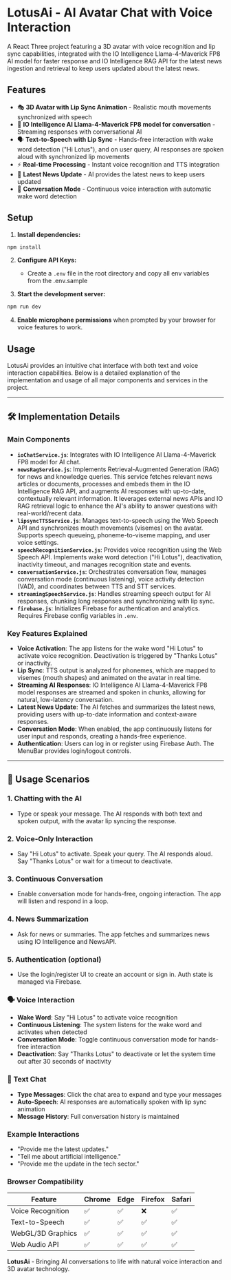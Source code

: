 

# LotusAi - AI Avatar Chat with Voice Interaction

A React Three project featuring a 3D avatar with voice recognition and lip sync capabilities, integrated with the IO Intelligence Llama-4-Maverick FP8 AI model for faster response and IO Intelligence RAG API for the latest news ingestion and retrieval to keep users updated about the latest news.


## Features

- 🎭 **3D Avatar with Lip Sync Animation** - Realistic mouth movements synchronized with speech
- 🤖 **IO Intelligence AI Llama-4-Maverick FP8 model for conversation** - Streaming responses with conversational AI
- 🗣️ **Text-to-Speech with Lip Sync** - Hands-free interaction with wake word detection ("Hi Lotus"), and on user query, AI responses are spoken aloud with synchronized lip movements
- ⚡ **Real-time Processing** - Instant voice recognition and TTS integration
- 📰 **Latest News Update** - AI provides the latest news to keep users updated
- 🔁 **Conversation Mode** - Continuous voice interaction with automatic wake word detection


## Setup

1. **Install dependencies:**
```bash
npm install
```

2. **Configure API Keys:**
   - Create a `.env` file in the root directory and copy all env variables from the 
   .env.sample

3. **Start the development server:**
```bash
npm run dev
```

4. **Enable microphone permissions** when prompted by your browser for voice features to work.

## Usage


LotusAi provides an intuitive chat interface with both text and voice interaction capabilities. Below is a detailed explanation of the implementation and usage of all major components and services in the project.

---

## 🛠️ Implementation Details



### Main Components

- **`ioChatService.js`**: Integrates with IO Intelligence AI Llama-4-Maverick FP8 model for AI chat.
- **`newsRagService.js`**: Implements Retrieval-Augmented Generation (RAG) for news and knowledge queries. This service fetches relevant news articles or documents, processes and embeds them in the IO Intelligence RAG API, and augments AI responses with up-to-date, contextually relevant information. It leverages external news APIs and IO RAG retrieval logic to enhance the AI's ability to answer questions with real-world/recent data.
- **`lipsyncTTSService.js`**: Manages text-to-speech using the Web Speech API and synchronizes mouth movements (visemes) on the avatar. Supports speech queueing, phoneme-to-viseme mapping, and user voice settings.
- **`speechRecognitionService.js`**: Provides voice recognition using the Web Speech API. Implements wake word detection ("Hi Lotus"), deactivation, inactivity timeout, and manages recognition state and events.
- **`conversationService.js`**: Orchestrates conversation flow, manages conversation mode (continuous listening), voice activity detection (VAD), and coordinates between TTS and STT services.
- **`streamingSpeechService.js`**: Handles streaming speech output for AI responses, chunking long responses and synchronizing with lip sync.
- **`firebase.js`**: Initializes Firebase for authentication and analytics. Requires Firebase config variables in `.env`.



### Key Features Explained

- **Voice Activation**: The app listens for the wake word "Hi Lotus" to activate voice recognition. Deactivation is triggered by "Thanks Lotus" or inactivity.
- **Lip Sync**: TTS output is analyzed for phonemes, which are mapped to visemes (mouth shapes) and animated on the avatar in real time.
- **Streaming AI Responses**: IO Intelligence AI Llama-4-Maverick FP8 model responses are streamed and spoken in chunks, allowing for natural, low-latency conversation.
- **Latest News Update**: The AI fetches and summarizes the latest news, providing users with up-to-date information and context-aware responses.
- **Conversation Mode**: When enabled, the app continuously listens for user input and responds, creating a hands-free experience.
- **Authentication**: Users can log in or register using Firebase Auth. The MenuBar provides login/logout controls.


---

## 🧩 Usage Scenarios

### 1. Chatting with the AI
- Type or speak your message. The AI responds with both text and spoken output, with the avatar lip syncing the response.

### 2. Voice-Only Interaction
- Say "Hi Lotus" to activate. Speak your query. The AI responds aloud. Say "Thanks Lotus" or wait for a timeout to deactivate.

### 3. Continuous Conversation
- Enable conversation mode for hands-free, ongoing interaction. The app will listen and respond in a loop.

### 4. News Summarization
- Ask for news or summaries. The app fetches and summarizes news using IO Intelligence and NewsAPI.

### 5. Authentication (optional)
- Use the login/register UI to create an account or sign in. Auth state is managed via Firebase.




### 🗣️ Voice Interaction

- **Wake Word**: Say "Hi Lotus" to activate voice recognition
- **Continuous Listening**: The system listens for the wake word and activates when detected
- **Conversation Mode**: Toggle continuous conversation mode for hands-free interaction
- **Deactivation**: Say "Thanks Lotus" to deactivate or let the system time out after 30 seconds of inactivity


### 💬 Text Chat

- **Type Messages**: Click the chat area to expand and type your messages
- **Auto-Speech**: AI responses are automatically spoken with lip sync animation
- **Message History**: Full conversation history is maintained



### Example Interactions

- "Provide me the latest updates."
- "Tell me about artificial intelligence."
- "Provide me the update in the tech sector."



### Browser Compatibility

| Feature | Chrome | Edge | Firefox | Safari |
|---------|--------|------|---------|--------|
| Voice Recognition | ✅ | ✅ | ❌ | ✅ |
| Text-to-Speech | ✅ | ✅ | ✅ | ✅ |
| WebGL/3D Graphics | ✅ | ✅ | ✅ | ✅ |
| Web Audio API | ✅ | ✅ | ✅ | ✅ |


**LotusAi** - Bringing AI conversations to life with natural voice interaction and 3D avatar technology.
